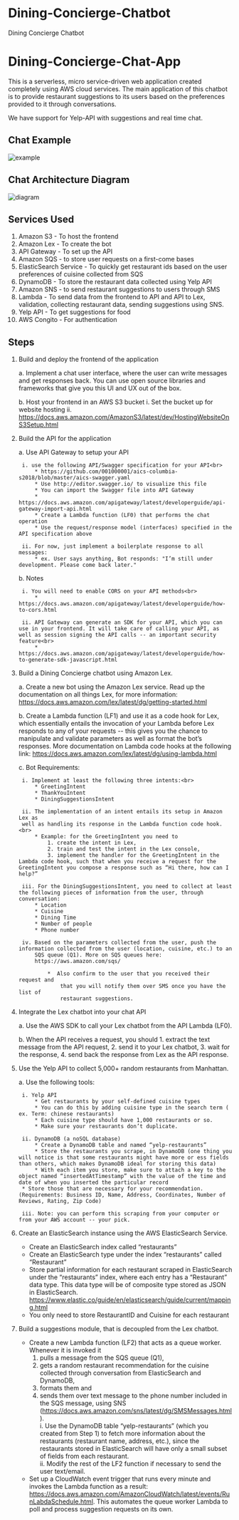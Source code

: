 # Dining-Concierge-Chatbot
Dining Concierge Chatbot
# Dining-Concierge-Chat-App
This is a serverless, micro service-driven web application created completely using AWS cloud services. The main application of this chatbot is to provide restaurant suggestions to its users based on the preferences provided to it through conversations.

We have support for Yelp-API with suggestions and real time chat. 

## Chat Example
![example](Images/UserChat.PNG)

## Chat Architecture Diagram
![diagram](Images/Architecture.PNG)

## Services Used
1. Amazon S3 - To host the frontend
2. Amazon Lex - To create the bot
3. API Gateway - To set up the API
4. Amazon SQS - to store user requests on a first-come bases
5. ElasticSearch Service - To quickly get restaurant ids based on the user preferences of cuisine collected from SQS
6. DynamoDB - To store the restaurant data collected using Yelp API
7. Amazon SNS - to send restaurant suggestions to users through SMS
8. Lambda - To send data from the frontend to API and API to Lex, validation, collecting restaurant data, sending suggestions using SNS.
9. Yelp API - To get suggestions for food
10. AWS Congito - For authentication

## Steps
1. Build and deploy the frontend of the application<br>

    a. Implement a chat user interface, where the user can write messages and get responses back. You can use open source libraries and frameworks that give you this UI and UX out of the box.<br>

    b. Host your frontend in an AWS S3 bucket
        i. Set the bucket up for website hosting
        ii. https://docs.aws.amazon.com/AmazonS3/latest/dev/HostingWebsiteOnS3Setup.html

2. Build the API for the application

    a. Use API Gateway to setup your API<br>

        i. use the following API/Swagger specification for your API<br>
            * https://github.com/001000001/aics-columbia-s2018/blob/master/aics-swagger.yaml
            * Use http://editor.swagger.io/ to visualize this file
            * You can import the Swagger file into API Gateway
            * https://docs.aws.amazon.com/apigateway/latest/developerguide/api-gateway-import-api.html
            * Create a Lambda function (LF0) that performs the chat operation
            * Use the request/response model (interfaces) specified in the API specification above

        ii. For now, just implement a boilerplate response to all messages:
            * ex. User says anything, Bot responds: "I’m still under development. Please come back later."

    b. Notes<br>

        i. You will need to enable CORS on your API methods<br>
            * https://docs.aws.amazon.com/apigateway/latest/developerguide/how-to-cors.html

        ii. API Gateway can generate an SDK for your API, which you can use in your frontend. It will take care of calling your API, as well as session signing the API calls -- an important security feature<br>
            * https://docs.aws.amazon.com/apigateway/latest/developerguide/how-to-generate-sdk-javascript.html

3. Build a Dining Concierge chatbot using Amazon Lex.

    a. Create a new bot using the Amazon Lex service. Read up the documentation on all things Lex, for more information: https://docs.aws.amazon.com/lex/latest/dg/getting-started.html<br>

    b. Create a Lambda function (LF1) and use it as a code hook for Lex, which
    essentially entails the invocation of your Lambda before Lex responds to
    any of your requests -- this gives you the chance to manipulate and
    validate parameters as well as format the bot’s responses. More
    documentation on Lambda code hooks at the following link:
    https://docs.aws.amazon.com/lex/latest/dg/using-lambda.html<br>

    c. Bot Requirements:

        i. Implement at least the following three intents:<br>
            * GreetingIntent
            * ThankYouIntent
            * DiningSuggestionsIntent

        ii. The implementation of an intent entails its setup in Amazon Lex as
        well as handling its response in the Lambda function code hook.<br>
            * Example: for the GreetingIntent you need to 
                1. create the intent in Lex, 
                2. train and test the intent in the Lex console, 
                3. implement the handler for the GreetingIntent in the Lambda code hook, such that when you receive a request for the GreetingIntent you compose a response such as “Hi there, how can I help?”

        iii. For the DiningSuggestionsIntent, you need to collect at least the following pieces of information from the user, through conversation:
            * Location
            * Cuisine
            * Dining Time
            * Number of people
            * Phone number

        iv. Based on the parameters collected from the user, push the information collected from the user (location, cuisine, etc.) to an
            SQS queue (Q1). More on SQS queues here:
            https://aws.amazon.com/sqs/

                *  Also confirm to the user that you received their request and
                    that you will notify them over SMS once you have the list of
                    restaurant suggestions.

4. Integrate the Lex chatbot into your chat API

    a. Use the AWS SDK to call your Lex chatbot from the API Lambda (LF0).

    b. When the API receives a request, you should 
        1. extract the text message from the API request, 
        2. send it to your Lex chatbot, 
        3. wait for the
        response, 
        4. send back the response from Lex as the API response.

5. Use the Yelp API to collect 5,000+ random restaurants from Manhattan.

    a. Use the following tools:

        i. Yelp API
            * Get restaurants by your self-defined cuisine types
            * You can do this by adding cuisine type in the search term ( ex. Term: chinese restaurants)
            * Each cuisine type should have 1,000 restaurants or so.
            * Make sure your restaurants don’t duplicate.

        ii. DynamoDB (a noSQL database)
            * Create a DynamoDB table and named “yelp-restaurants”
            * Store the restaurants you scrape, in DynamoDB (one thing you will notice is that some restaurants might have more or ess fields than others, which makes DynamoDB ideal for storing this data)
            * With each item you store, make sure to attach a key to the object named “insertedAtTimestamp” with the value of the time and date of when you inserted the particular record 
        * Store those that are necessary for your recommendation.(Requirements: Business ID, Name, Address, Coordinates, Number of Reviews, Rating, Zip Code)
    
        iii. Note: you can perform this scraping from your computer or from your AWS account -- your pick.

6. Create an ElasticSearch instance using the AWS ElasticSearch Service.
    - Create an ElasticSearch index called “restaurants”
    - Create an ElasticSearch type under the index “restaurants” called “Restaurant”
    - Store partial information for each restaurant scraped in ElasticSearch
        under the “restaurants” index, where each entry has a “Restaurant” data
        type. This data type will be of composite type stored as JSON in ElasticSearch.
        https://www.elastic.co/guide/en/elasticsearch/guide/current/mapping.html
    - You only need to store RestaurantID and Cuisine for each restaurant

7. Build a suggestions module, that is decoupled from the Lex chatbot.

    * Create a new Lambda function (LF2) that acts as a queue worker. Whenever it is invoked it<br>
        1. pulls a message from the SQS queue (Q1), <br>
        2. gets a random restaurant recommendation for the cuisine collected through conversation from ElasticSearch and DynamoDB, 
        3. formats them and<br>
        4. sends them over text message to the phone number included in the SQS message, using SNS (https://docs.aws.amazon.com/sns/latest/dg/SMSMessages.html).<br>
            i. Use the DynamoDB table “yelp-restaurants” (which you created
                from Step 1) to fetch more information about the restaurants
                (restaurant name, address, etc.), since the restaurants stored in
                ElasticSearch will have only a small subset of fields from each
                restaurant.<br>
            ii. Modify the rest of the LF2 function if necessary to send the user text/email.
    * Set up a CloudWatch event trigger that runs every minute and invokes the Lambda function as a result:
        https://docs.aws.amazon.com/AmazonCloudWatch/latest/events/RunLabdaSchedule.html. This automates the queue worker Lambda to poll                and process suggestion requests on its own.
